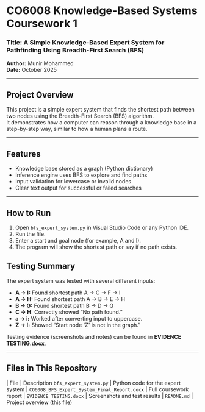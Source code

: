 # CO6008 Knowledge-Based Systems Coursework 1
### Title: A Simple Knowledge-Based Expert System for Pathfinding Using Breadth-First Search (BFS)

**Author:** Munir Mohammed  
**Date:** October 2025  

---

##  Project Overview
This project is a simple expert system that finds the shortest path between two nodes using the Breadth-First Search (BFS) algorithm.  
It demonstrates how a computer can reason through a knowledge base in a step-by-step way, similar to how a human plans a route.

---

##  Features
- Knowledge base stored as a graph (Python dictionary)  
- Inference engine uses BFS to explore and find paths  
- Input validation for lowercase or invalid nodes  
- Clear text output for successful or failed searches  

---

##  How to Run
1. Open `bfs_expert_system.py` in Visual Studio Code or any Python IDE.  
2. Run the file.  
3. Enter a start and goal node (for example, A and I).  
4. The program will show the shortest path or say if no path exists.  


## Testing Summary
The expert system was tested with several different inputs:

- **A → I:** Found shortest path A → C → F → I  
- **A → H:** Found shortest path A → B → E → H  
- **B → G:** Found shortest path B → D → G  
- **C → H:** Correctly showed “No path found.”  
- **a → i:** Worked after converting input to uppercase.  
- **Z → I:** Showed “Start node 'Z' is not in the graph.”  

Testing evidence (screenshots and notes) can be found in **EVIDENCE TESTING.docx**.

---

## Files in This Repository
| File | Description 
`bfs_expert_system.py` | Python code for the expert system |
 `CO6008_BFS_Expert_System_Final_Report.docx` | Full coursework report |
`EVIDENCE TESTING.docx` | Screenshots and test results |
`README.md` | Project overview (this file) 

